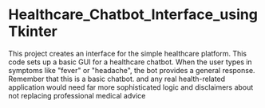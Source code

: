 # Healthcare_Chatbot_Interface_usingTkinter
This project creates an interface for the simple healthcare platform.
This code sets up a basic GUI for a healthcare chatbot. When the user types in symptoms like "fever" or "headache", the bot provides a general response.
 Remember that this is a basic chatbot.
and any real health-related application would need far more sophisticated logic and disclaimers about not replacing professional medical advice
